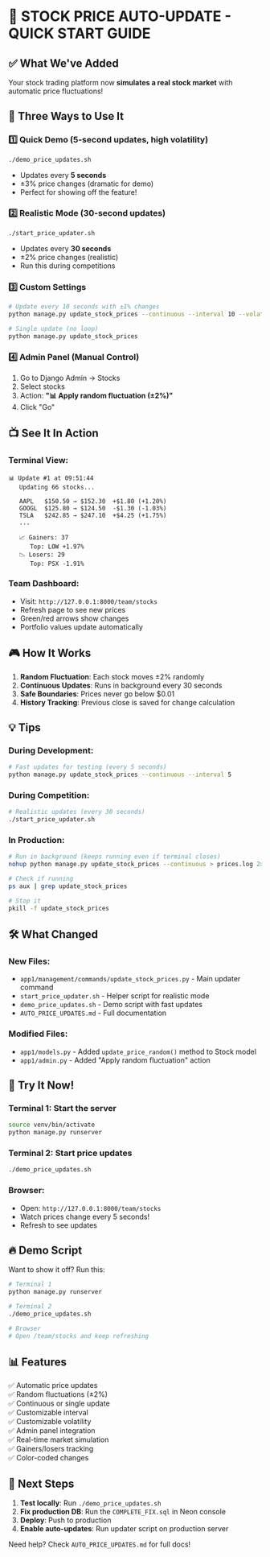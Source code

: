 # 🎯 STOCK PRICE AUTO-UPDATE - QUICK START GUIDE

## ✅ What We've Added

Your stock trading platform now **simulates a real stock market** with automatic price fluctuations!

## 🚀 Three Ways to Use It

### 1️⃣ Quick Demo (5-second updates, high volatility)
```bash
./demo_price_updates.sh
```
- Updates every **5 seconds**
- ±3% price changes (dramatic for demo)
- Perfect for showing off the feature!

### 2️⃣ Realistic Mode (30-second updates)
```bash
./start_price_updater.sh
```
- Updates every **30 seconds**
- ±2% price changes (realistic)
- Run this during competitions

### 3️⃣ Custom Settings
```bash
# Update every 10 seconds with ±1% changes
python manage.py update_stock_prices --continuous --interval 10 --volatility 0.01

# Single update (no loop)
python manage.py update_stock_prices
```

### 4️⃣ Admin Panel (Manual Control)
1. Go to Django Admin → Stocks
2. Select stocks
3. Action: **"📊 Apply random fluctuation (±2%)"**
4. Click "Go"

## 📺 See It In Action

### Terminal View:
```
📊 Update #1 at 09:51:44
   Updating 66 stocks...
   
   AAPL   $150.50 → $152.30  +$1.80 (+1.20%)
   GOOGL  $125.80 → $124.50  -$1.30 (-1.03%)
   TSLA   $242.85 → $247.10  +$4.25 (+1.75%)
   ...
   
   📈 Gainers: 37
      Top: LOW +1.97%
   📉 Losers: 29
      Top: PSX -1.91%
```

### Team Dashboard:
- Visit: `http://127.0.0.1:8000/team/stocks`
- Refresh page to see new prices
- Green/red arrows show changes
- Portfolio values update automatically

## 🎮 How It Works

1. **Random Fluctuation**: Each stock moves ±2% randomly
2. **Continuous Updates**: Runs in background every 30 seconds
3. **Safe Boundaries**: Prices never go below $0.01
4. **History Tracking**: Previous close is saved for change calculation

## 💡 Tips

### During Development:
```bash
# Fast updates for testing (every 5 seconds)
python manage.py update_stock_prices --continuous --interval 5
```

### During Competition:
```bash
# Realistic updates (every 30 seconds)
./start_price_updater.sh
```

### In Production:
```bash
# Run in background (keeps running even if terminal closes)
nohup python manage.py update_stock_prices --continuous > prices.log 2>&1 &

# Check if running
ps aux | grep update_stock_prices

# Stop it
pkill -f update_stock_prices
```

## 🛠️ What Changed

### New Files:
- `app1/management/commands/update_stock_prices.py` - Main updater command
- `start_price_updater.sh` - Helper script for realistic mode
- `demo_price_updates.sh` - Demo script with fast updates
- `AUTO_PRICE_UPDATES.md` - Full documentation

### Modified Files:
- `app1/models.py` - Added `update_price_random()` method to Stock model
- `app1/admin.py` - Added "Apply random fluctuation" action

## 🎯 Try It Now!

### Terminal 1: Start the server
```bash
source venv/bin/activate
python manage.py runserver
```

### Terminal 2: Start price updates
```bash
./demo_price_updates.sh
```

### Browser:
- Open: `http://127.0.0.1:8000/team/stocks`
- Watch prices change every 5 seconds!
- Refresh to see updates

## 🔥 Demo Script

Want to show it off? Run this:
```bash
# Terminal 1
python manage.py runserver

# Terminal 2
./demo_price_updates.sh

# Browser
# Open /team/stocks and keep refreshing
```

## 📊 Features

✅ Automatic price updates  
✅ Random fluctuations (±2%)  
✅ Continuous or single update  
✅ Customizable interval  
✅ Customizable volatility  
✅ Admin panel integration  
✅ Real-time market simulation  
✅ Gainers/losers tracking  
✅ Color-coded changes  

## 🎉 Next Steps

1. **Test locally**: Run `./demo_price_updates.sh`
2. **Fix production DB**: Run the `COMPLETE_FIX.sql` in Neon console
3. **Deploy**: Push to production
4. **Enable auto-updates**: Run updater script on production server

Need help? Check `AUTO_PRICE_UPDATES.md` for full docs!
